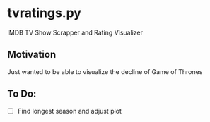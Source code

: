 # tvratings.py

IMDB TV Show Scrapper and Rating Visualizer 

## Motivation

Just wanted to be able to visualize the decline of Game of Thrones

## To Do:


- [ ] Find longest season and adjust plot
